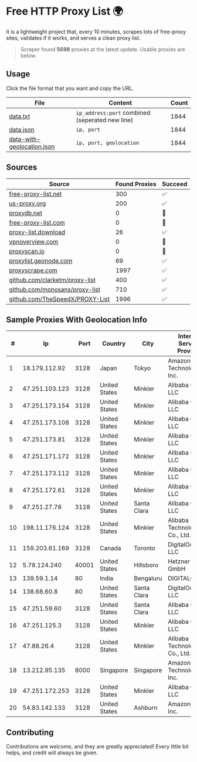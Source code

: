 
# Free HTTP Proxy List 🌍

It is a lightweight project that, every 10 minutes, scrapes lots of free-proxy sites, validates if it works, and serves a clean proxy list.


> Scraper found **5698** proxies at the latest update. Usable proxies are below.

## Usage

Click the file format that you want and copy the URL.


|File|Content|Count|
|----|-------|-----|
|[data.txt](https://raw.githubusercontent.com/themiralay/Proxy-List-World/master/data.txt)|`ip_address:port` combined (seperated new line)|1844|
|[data.json](https://raw.githubusercontent.com/themiralay/Proxy-List-World/master/data.json)|`ip, port`|1844|
|[data-with-geolocation.json](https://raw.githubusercontent.com/themiralay/Proxy-List-World/master/data-with-geolocation.json)|`ip, port, geolocation`|1844|

## Sources

|Source|Found Proxies|Succeed|
|------|-------------|-------|
|[free-proxy-list.net](https://free-proxy-list.net)|300|✅|
|[us-proxy.org](https://www.us-proxy.org)|200|✅|
|[proxydb.net](http://proxydb.net)|0|🚫|
|[free-proxy-list.com](https://free-proxy-list.com/?page=&port=&type%5B%5D=http&type%5B%5D=https&up_time=0&search=Search)|0|🚫|
|[proxy-list.download](https://www.proxy-list.download/HTTP)|26|✅|
|[vpnoverview.com](https://vpnoverview.com/privacy/anonymous-browsing/free-proxy-servers)|0|🚫|
|[proxyscan.io](https://www.proxyscan.io)|0|🚫|
|[proxylist.geonode.com](https://proxylist.geonode.com/api/proxy-list?limit=300&page=1&sort_by=lastChecked&sort_type=desc&protocols=http,https)|69|✅|
|[proxyscrape.com](https://api.proxyscrape.com/v2/?request=displayproxies&protocol=http&timeout=10000&country=all&ssl=all&anonymity=all)|1997|✅|
|[github.com/clarketm/proxy-list](https://raw.githubusercontent.com/clarketm/proxy-list/master/proxy-list-raw.txt)|400|✅|
|[github.com/monosans/proxy-list](https://raw.githubusercontent.com/monosans/proxy-list/main/proxies/http.txt)|710|✅|
|[github.com/TheSpeedX/PROXY-List](https://raw.githubusercontent.com/TheSpeedX/PROXY-List/master/http.txt)|1996|✅|


## Sample Proxies With Geolocation Info

|#|Ip|Port|Country|City|Internet Service Provider|
|-|--|----|-------|----|-------------------------|
|1|18.179.112.92|3128|Japan|Tokyo|Amazon Technologies Inc.|
|2|47.251.103.123|3128|United States|Minkler|Alibaba Cloud LLC|
|3|47.251.173.154|3128|United States|Minkler|Alibaba Cloud LLC|
|4|47.251.173.108|3128|United States|Minkler|Alibaba Cloud LLC|
|5|47.251.173.81|3128|United States|Minkler|Alibaba Cloud LLC|
|6|47.251.171.172|3128|United States|Minkler|Alibaba Cloud LLC|
|7|47.251.173.112|3128|United States|Minkler|Alibaba Cloud LLC|
|8|47.251.172.61|3128|United States|Minkler|Alibaba Cloud LLC|
|9|47.251.27.78|3128|United States|Santa Clara|Alibaba Cloud LLC|
|10|198.11.176.124|3128|United States|Minkler|Alibaba (US) Technology Co., Ltd.|
|11|159.203.61.169|3128|Canada|Toronto|DigitalOcean, LLC|
|12|5.78.124.240|40001|United States|Hillsboro|Hetzner Online GmbH|
|13|139.59.1.14|80|India|Bengaluru|DIGITALOCEAN|
|14|138.68.60.8|80|United States|Santa Clara|DigitalOcean, LLC|
|15|47.251.59.60|3128|United States|Santa Clara|Alibaba Cloud LLC|
|16|47.251.125.3|3128|United States|Minkler|Alibaba Cloud LLC|
|17|47.88.26.4|3128|United States|Minkler|Alibaba (US) Technology Co., Ltd.|
|18|13.212.95.135|8000|Singapore|Singapore|Amazon Technologies Inc.|
|19|47.251.172.253|3128|United States|Minkler|Alibaba Cloud LLC|
|20|54.83.142.133|3128|United States|Ashburn|Amazon.com, Inc.|



## Contributing

Contributions are welcome, and they are greatly appreciated! Every
little bit helps, and credit will always be given.

